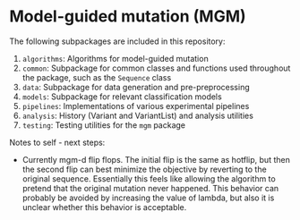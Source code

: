 # Model-guided mutation (MGM)

The following subpackages are included in this repository:

1. `algorithms`: Algorithms for model-guided mutation
2. `common`: Subpackage for common classes and functions used throughout the package, such as the `Sequence` class
3. `data`: Subpackage for data generation and pre-preprocessing
4. `models`: Subpackage for relevant classification models
5. `pipelines`: Implementations of various experimental pipelines
6. `analysis`: History (Variant and VariantList) and analysis utilities
7. `testing`: Testing utilities for the `mgm` package


Notes to self - next steps:

* Currently mgm-d flip flops. The initial flip is the same as hotflip, 
    but then the second flip can best minimize the objective by reverting to the original
    sequence. Essentially this feels like allowing the algorithm to pretend that the 
    original mutation never happened. This behavior can probably be avoided by
    increasing the value of lambda, but also it is unclear whether this behavior
    is acceptable.